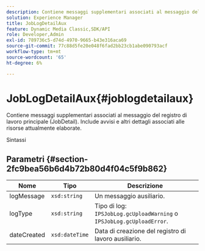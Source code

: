 ```yaml
---
description: Contiene messaggi supplementari associati al messaggio del registro di lavoro principale (JobDetail). Include avvisi e altri dettagli associati alle risorse attualmente elaborate.
solution: Experience Manager
title: JobLogDetailAux
feature: Dynamic Media Classic,SDK/API
role: Developer,Admin
exl-id: 789736c5-d74d-4970-9665-b43e316aca69
source-git-commit: 77c88d5fe20e048f6fad2bb23cb1abe090793acf
workflow-type: tm+mt
source-wordcount: '65'
ht-degree: 6%

---
```


# JobLogDetailAux{#joblogdetailaux}

Contiene messaggi supplementari associati al messaggio del registro di lavoro principale (JobDetail). Include avvisi e altri dettagli associati alle risorse attualmente elaborate.

Sintassi

## Parametri {#section-2fc9bea56b6d4b72b80d4f04c5f9b862}

| Nome | Tipo | Descrizione |
|---|---|---|
| logMessage | `xsd:string` | Un messaggio ausiliario. |
| logType | `xsd:string` | Tipo di log: `IPSJobLog.gcUploadWarning` o `IPSJobLog.gcUploadError`. |
| dateCreated | `xsd:dateTime` | Data di creazione del registro di lavoro ausiliario. |
